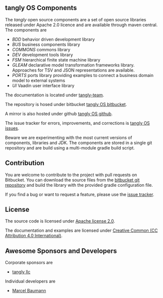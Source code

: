 ## tangly OS Components

The _tangly_ open source components are a set of open source libraries released under Apache 2.0 licence and are available through maven central. 
The components are

* *BDD* behavior driven development library
* *BUS* business components library
* *COMMONS* commons library
* *DEV* development tools library
* *FSM* hierarchical finite state machine library
* *GLEAM* declarative model transformation frameworks library. Approaches for TSV and JSON representations are available.
* *PORTS* ports library providing examples to connect a business domain model to external systems 
* *UI* Vaadin user interface library

The documentation is located under [tangly-team](https://tangly-team.bitbucket.io/).

The repository is hosed under bitbucket [tangly OS bitbucket](https://bitbucket.org/tangly-team/tangly-os.git).

A mirror is also hosted under github [tangly OS github](https://github.com/marcelbaumann/tangly-os.git).

The issue tracker for errors, improvements, and corrections is [tangly OS issues](https://bitbucket.org/tangly-team/tangly-os/issues).

Beware we are experimenting with the most current versions of components, libraries and JDK.
The components are stored in a single git repository and are build using a multi-module gradle build script.

## Contribution

You are welcome to contribute to the project with pull requests on Bitbucket. You can download the source files from the 
[bitbucket git repository](https://bitbucket.org/tangly-team/tangly-os.git) and build  the library with the provided gradle configuration file.

If you find a bug or want to request a feature, please use the [issue tracker](https://bitbucket.org/tangly-team/tangly-os/issues).

## License

The source code is licensed under [Apache license 2.0](https://www.apache.org/licenses/LICENSE-2.0).

The documentation and examples are licensed under [Creative Common (CC Attribution 4.0 International)](https://creativecommons.org/licenses/by/4.0/).

## Awesome Sponsors and Developers

Corporate sponsors are

* [tangly llc](https://www.tangly.net)

Individual developers are

* [Marcel Baumann](https://linkedin.com/in/marcelbaumann)
